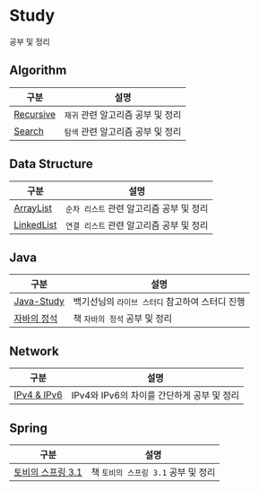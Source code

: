 # Study

공부 및 정리

## Algorithm

| 구분                                                                        | 설명                              |
| --------------------------------------------------------------------------- | --------------------------------- |
| [Recursive](https://github.com/0xe82de/Study/tree/main/Algorithm/Recursive) | `재귀` 관련 알고리즘 공부 및 정리 |
| [Search](https://github.com/0xe82de/Study/tree/main/Algorithm/Search)       | `탐색` 관련 알고리즘 공부 및 정리 |

## Data Structure

| 구분                                                                                 | 설명                                     |
| ------------------------------------------------------------------------------------ | ---------------------------------------- |
| [ArrayList](https://github.com/0xe82de/Study/tree/main/Data%20Structure/ArrayList)   | `순차 리스트` 관련 알고리즘 공부 및 정리 |
| [LinkedList](https://github.com/0xe82de/Study/tree/main/Data%20Structure/LinkedList) | `연결 리스트` 관련 알고리즘 공부 및 정리 |

## Java

| 구분                                                                                                            | 설명                                            |
| --------------------------------------------------------------------------------------------------------------- | ----------------------------------------------- |
| [Java-Study](https://github.com/0xe82de/Study/tree/main/Java/Java-Study)                                        | 백기선님의 `라이브 스터디` 참고하여 스터디 진행 |
| [자바의 정석](https://github.com/0xe82de/Study/tree/main/Java/%EC%9E%90%EB%B0%94%EC%9D%98%20%EC%A0%95%EC%84%9D) | 책 `자바의 정석` 공부 및 정리                   |

## Network

| 구분                                                                                   | 설명                                       |
| -------------------------------------------------------------------------------------- | ------------------------------------------ |
| [IPv4 & IPv6](https://github.com/0xe82de/Study/blob/main/Network/IPv4%20%26%20IPv6.md) | IPv4와 IPv6의 차이를 간단하게 공부 및 정리 |

## Spring

| 구분                                                                                                                                   | 설명                                |
| -------------------------------------------------------------------------------------------------------------------------------------- | ----------------------------------- |
| [토비의 스프링 3.1](https://github.com/0xe82de/Study/tree/main/Spring/%ED%86%A0%EB%B9%84%EC%9D%98%20%EC%8A%A4%ED%94%84%EB%A7%81%203.1) | 책 `토비의 스프링 3.1` 공부 및 정리 |

